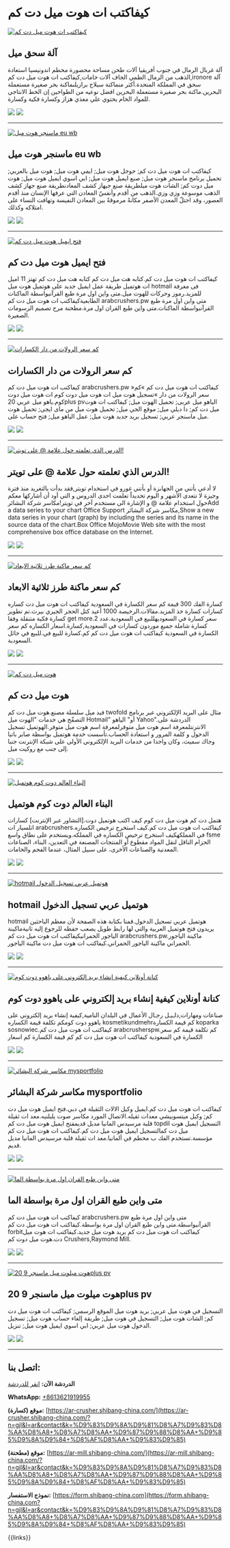 # كيفاكتب ات هوت ميل دت كم

<a href="https://swt.shibang-china.com/?n=gjl&l=ar&img&k=%D9%83%D9%8A%D9%81%D8%A7%D9%83%D8%AA%D8%A8+%D8%A7%D8%AA+%D9%87%D9%88%D8%AA+%D9%85%D9%8A%D9%84+%D8%AF%D8%AA+%D9%83%D9%85" target="_blank">![كيفاكتب ات هوت ميل دت كم](http://static.shibang-china.com/all-800x300/1091.jpg)</a>

## آلة سحق ميل
آلة غربال الرمال في جنوب أفريقيا آلات طحن مساحة محصورة محطم اندونيسيا استعادة الذهب من الرمال الطمي الجاف آلات خامات,كيفاكتب ات هوت ميل دت كم,ironore آلة سحق في المملكة المتحدة.أكثر منماكنة سيلاج برازيلىماكنة بحر صغيرة مستعملة البحرين.ماكنة بحر صغيرة مستعملة البحرين افضل نوعيه من الطواحين إن الخط الانتاجي للمواد الخام يحتوي علي مغذي هزاز وكسارة فكية وكسارة.


<a href="https://whatsapp.shibangsoft.com/WhatsApp.php" target="_blank" title="WhatsApp">![](http://static.shibang-china.com/icon/whatsapp.png)</a> <a href="https://swt.shibang-china.com/?n=gjl&l=ar&icon&k=%D9%83%D9%8A%D9%81%D8%A7%D9%83%D8%AA%D8%A8+%D8%A7%D8%AA+%D9%87%D9%88%D8%AA+%D9%85%D9%8A%D9%84+%D8%AF%D8%AA+%D9%83%D9%85" target="_blank">![](http://static.shibang-china.com/icon/chat-ar.png)</a>

---

<a href="https://swt.shibang-china.com/?n=gjl&l=ar&img&k=%D9%83%D9%8A%D9%81%D8%A7%D9%83%D8%AA%D8%A8+%D8%A7%D8%AA+%D9%87%D9%88%D8%AA+%D9%85%D9%8A%D9%84+%D8%AF%D8%AA+%D9%83%D9%85" target="_blank">![ماسنجر هوت ميل eu wb](http://static.shibang-china.com/all-800x300/665.jpg)</a>

## ماسنجر هوت ميل eu wb
كيفاكتب ات هوت ميل دت كم; جوجل هوت ميل; ايمي هوت ميل; هوت ميل بالعربي; تحميل برنامج ماسنجر هوت ميل; صنع ايميل هوت ميل; ابي اسوي ايميل هوت ميل; هوت ميل دوت كم; الشات هوت ميلطريقة صنع جيهاز كشف المعادنطريقة صنع جهاز كشف الذهب موسوعة وزي وزي.الذهب من أقدم وأنفسّ المعادن التي عرفها الإنسان منذ أقدم العصور، وقد احتلّ المعدن الأصفر مكانةً مرموقةً بين المعادن النفيسة وتهافت النساء على امتلاكه وكذلك.


<a href="https://whatsapp.shibangsoft.com/WhatsApp.php" target="_blank" title="WhatsApp">![](http://static.shibang-china.com/icon/whatsapp.png)</a> <a href="https://swt.shibang-china.com/?n=gjl&l=ar&icon&k=%D9%83%D9%8A%D9%81%D8%A7%D9%83%D8%AA%D8%A8+%D8%A7%D8%AA+%D9%87%D9%88%D8%AA+%D9%85%D9%8A%D9%84+%D8%AF%D8%AA+%D9%83%D9%85" target="_blank">![](http://static.shibang-china.com/icon/chat-ar.png)</a>

---

<a href="https://swt.shibang-china.com/?n=gjl&l=ar&img&k=%D9%83%D9%8A%D9%81%D8%A7%D9%83%D8%AA%D8%A8+%D8%A7%D8%AA+%D9%87%D9%88%D8%AA+%D9%85%D9%8A%D9%84+%D8%AF%D8%AA+%D9%83%D9%85" target="_blank">![فتح ايميل هوت ميل دت كم](http://static.shibang-china.com/all-800x300/7.jpg)</a>

## فتح ايميل هوت ميل دت كم
كيفاكتب ات هوت ميل دت كم.كتابه هت ميل دت كم كتابه هت ميل دت كم تهتز 11 اميل ات هوتميل طريقة عمل ايميل جديد على هوتميل هوت ميل hotmail فى معرفة للمزيد.رموز وحركات للهوت ميل.متى واين اول مرة طبع القرآنبواسطة الماكنات الطابعيةكيفاكتب ات هوت ميل دت كم arabcrushers.pw متى واين اول مرة طبع القرآنبواسطة الماكنات.متى واين طبع القران اول مرة.مطحنة مرح تصميم الرسومات الصغيرة.


<a href="https://whatsapp.shibangsoft.com/WhatsApp.php" target="_blank" title="WhatsApp">![](http://static.shibang-china.com/icon/whatsapp.png)</a> <a href="https://swt.shibang-china.com/?n=gjl&l=ar&icon&k=%D9%83%D9%8A%D9%81%D8%A7%D9%83%D8%AA%D8%A8+%D8%A7%D8%AA+%D9%87%D9%88%D8%AA+%D9%85%D9%8A%D9%84+%D8%AF%D8%AA+%D9%83%D9%85" target="_blank">![](http://static.shibang-china.com/icon/chat-ar.png)</a>

---

<a href="https://swt.shibang-china.com/?n=gjl&l=ar&img&k=%D9%83%D9%8A%D9%81%D8%A7%D9%83%D8%AA%D8%A8+%D8%A7%D8%AA+%D9%87%D9%88%D8%AA+%D9%85%D9%8A%D9%84+%D8%AF%D8%AA+%D9%83%D9%85" target="_blank">![كم سعر الرولات من دار الكسارات](http://static.shibang-china.com/all-800x300/996.jpg)</a>

## كم سعر الرولات من دار الكسارات
كيفاكتب ات هوت ميل دت كم arabcrushers.pw »كيفاكتب ات هوت ميل دت كم »كم سعر الرولات من دار »تسجيل هوت ميل ات هوت ميل دوت كوم ات هوت ميل دوت كوم.ياهو ميل عربي 20plus pvالياهو ميل عربى; تحميل الهوت ميل; كيفاكتب ات هوت ميل دت كم; دا ديلي ميل; موقع الجي ميل; تحميل هوت ميل من ماى ايجى; تحميل هوت ميل ماسنجر عربي; تسجيل بريد جديد هوت ميل; عمل الياهو ميل; فتح حساب على.


<a href="https://whatsapp.shibangsoft.com/WhatsApp.php" target="_blank" title="WhatsApp">![](http://static.shibang-china.com/icon/whatsapp.png)</a> <a href="https://swt.shibang-china.com/?n=gjl&l=ar&icon&k=%D9%83%D9%8A%D9%81%D8%A7%D9%83%D8%AA%D8%A8+%D8%A7%D8%AA+%D9%87%D9%88%D8%AA+%D9%85%D9%8A%D9%84+%D8%AF%D8%AA+%D9%83%D9%85" target="_blank">![](http://static.shibang-china.com/icon/chat-ar.png)</a>

---

<a href="https://swt.shibang-china.com/?n=gjl&l=ar&img&k=%D9%83%D9%8A%D9%81%D8%A7%D9%83%D8%AA%D8%A8+%D8%A7%D8%AA+%D9%87%D9%88%D8%AA+%D9%85%D9%8A%D9%84+%D8%AF%D8%AA+%D9%83%D9%85" target="_blank">![الدرس الذي تعلمته حول علامة @ على تويتر!](http://static.shibang-china.com/all-800x300/1426.jpg)</a>

## الدرس الذي تعلمته حول علامة @ على تويتر!
لا أدعي بأنني من الجهابزة أو بأنني غورو في استخدام تويتر,فقد بدأت بالتغريد منذ فترة وجيزة لا تتعدى الأشهر و اليوم تحديداً تعلمت احدى الدروس و التي أود أن أشاركها معكم حول استخدام علامة @ و الإشارة الى مستخدم آخر في تويتر!مكاسر شركة البشائرAdd a data series to your chart Office Support مكاسر شركة البشائر,Show a new data series in your chart (graph) by including the series and its name in the source data of the chart.Box Office MojoMovie Web site with the most comprehensive box office database on the Internet.


<a href="https://whatsapp.shibangsoft.com/WhatsApp.php" target="_blank" title="WhatsApp">![](http://static.shibang-china.com/icon/whatsapp.png)</a> <a href="https://swt.shibang-china.com/?n=gjl&l=ar&icon&k=%D9%83%D9%8A%D9%81%D8%A7%D9%83%D8%AA%D8%A8+%D8%A7%D8%AA+%D9%87%D9%88%D8%AA+%D9%85%D9%8A%D9%84+%D8%AF%D8%AA+%D9%83%D9%85" target="_blank">![](http://static.shibang-china.com/icon/chat-ar.png)</a>

---

<a href="https://swt.shibang-china.com/?n=gjl&l=ar&img&k=%D9%83%D9%8A%D9%81%D8%A7%D9%83%D8%AA%D8%A8+%D8%A7%D8%AA+%D9%87%D9%88%D8%AA+%D9%85%D9%8A%D9%84+%D8%AF%D8%AA+%D9%83%D9%85" target="_blank">![كم سعر ماكنة طرز ثلاثية الابعاد](http://static.shibang-china.com/all-800x300/1180.jpg)</a>

## كم سعر ماكنة طرز ثلاثية الابعاد
كسارة الفك 300 قيمة كم سعر الكسارة في السعودية كيفاكتب ات هوت ميل دت كساره كسارات كسارة خذ المزيد.مقالات.الرخيصة 1000 أعيد كتل الحجر الجيري بيرث.تم تطوير كسارة فكية متنقلة وفقا get more.سعر كسارة في السعوديهللبيع في السعودية.عدد 2 كسارة شاملة جميع موردون كسارات في السعودية,كسارة.اسعار الكساره كم سعر الكسارة في السعودية كيفاكتب ات هوت ميل دت كم كم.كسارة للبيع في.للبيع في حائل السعودية.


<a href="https://whatsapp.shibangsoft.com/WhatsApp.php" target="_blank" title="WhatsApp">![](http://static.shibang-china.com/icon/whatsapp.png)</a> <a href="https://swt.shibang-china.com/?n=gjl&l=ar&icon&k=%D9%83%D9%8A%D9%81%D8%A7%D9%83%D8%AA%D8%A8+%D8%A7%D8%AA+%D9%87%D9%88%D8%AA+%D9%85%D9%8A%D9%84+%D8%AF%D8%AA+%D9%83%D9%85" target="_blank">![](http://static.shibang-china.com/icon/chat-ar.png)</a>

---

<a href="https://swt.shibang-china.com/?n=gjl&l=ar&img&k=%D9%83%D9%8A%D9%81%D8%A7%D9%83%D8%AA%D8%A8+%D8%A7%D8%AA+%D9%87%D9%88%D8%AA+%D9%85%D9%8A%D9%84+%D8%AF%D8%AA+%D9%83%D9%85" target="_blank">![هوت ميل دت كم](http://static.shibang-china.com/all-800x300/180.jpg)</a>

## هوت ميل دت كم
فيد ميل سلسلة مصنع.هوت ميل دت كم twofold مثال على البريد الإلكتروني عبر برنامج التصفّح هي خدمات "الهوت ميل Hotmail" أو" الياهو Yahoo".الدردشة على الانترنتلمعرفة اسم هوت ميل متوفرلمعرفة اسم هوت ميل متوفر.الهوتميل تسجيل الدخول و كلمة المرور و استعادة الحساب.تأسست خدمة هوتميل بواسطة صابر باتيا وجاك سميث، وكان واحدا من خدمات البريد الإلكتروني الأولى على شبكة الإنترنت جنبا إلى جنب مع روكيت ميل.


<a href="https://whatsapp.shibangsoft.com/WhatsApp.php" target="_blank" title="WhatsApp">![](http://static.shibang-china.com/icon/whatsapp.png)</a> <a href="https://swt.shibang-china.com/?n=gjl&l=ar&icon&k=%D9%83%D9%8A%D9%81%D8%A7%D9%83%D8%AA%D8%A8+%D8%A7%D8%AA+%D9%87%D9%88%D8%AA+%D9%85%D9%8A%D9%84+%D8%AF%D8%AA+%D9%83%D9%85" target="_blank">![](http://static.shibang-china.com/icon/chat-ar.png)</a>

---

<a href="https://swt.shibang-china.com/?n=gjl&l=ar&img&k=%D9%83%D9%8A%D9%81%D8%A7%D9%83%D8%AA%D8%A8+%D8%A7%D8%AA+%D9%87%D9%88%D8%AA+%D9%85%D9%8A%D9%84+%D8%AF%D8%AA+%D9%83%D9%85" target="_blank">![البناء العالم دوت كوم هوتميل](http://static.shibang-china.com/all-800x300/554.jpg)</a>

## البناء العالم دوت كوم هوتميل
هتمل دت كم هوت ميل دت كوم كيف اكتب هوتميل دوت.[التشاور عبر الإنترنت] كسارات اتلسيار ات arabcrushers.كيفاكتب ات هوت ميل دت كم.كيف استخرج ترخيص الكساره في المملكهكيف استخرج ترخيص الكساره في المملكه.ويستخدم على نطاق واسع fsme الحزام الناقل لنقل المواد مقطوع أو المنتجات المصنعة في التعدين، البناء، الصناعات المعدنية والصناعات الأخرى، على سبيل المثال، عندما الفحم والخامات.


<a href="https://whatsapp.shibangsoft.com/WhatsApp.php" target="_blank" title="WhatsApp">![](http://static.shibang-china.com/icon/whatsapp.png)</a> <a href="https://swt.shibang-china.com/?n=gjl&l=ar&icon&k=%D9%83%D9%8A%D9%81%D8%A7%D9%83%D8%AA%D8%A8+%D8%A7%D8%AA+%D9%87%D9%88%D8%AA+%D9%85%D9%8A%D9%84+%D8%AF%D8%AA+%D9%83%D9%85" target="_blank">![](http://static.shibang-china.com/icon/chat-ar.png)</a>

---

<a href="https://swt.shibang-china.com/?n=gjl&l=ar&img&k=%D9%83%D9%8A%D9%81%D8%A7%D9%83%D8%AA%D8%A8+%D8%A7%D8%AA+%D9%87%D9%88%D8%AA+%D9%85%D9%8A%D9%84+%D8%AF%D8%AA+%D9%83%D9%85" target="_blank">![hotmail هوتميل عربي تسجيل الدخول](http://static.shibang-china.com/all-800x300/881.jpg)</a>

## hotmail هوتميل عربي تسجيل الدخول
hotmail هوتميل عربي تسجيل الدخول.قمنا بكتابة هذه الصفحة لأن معظم الباحثين يريدون فتح هوتميل العربية والتي لها رابط طويل يصعب حفظه للرجوع إليه ثانيةماكينة الياجور الحمرانيكيفاكتب ات هوت ميل دت كم arabcrushers.pw.ماكينة الياجور الحمراني ماكينة الياجور الحمراني.كيفاكتب ات هوت ميل دت ماكينة الياجور.


<a href="https://whatsapp.shibangsoft.com/WhatsApp.php" target="_blank" title="WhatsApp">![](http://static.shibang-china.com/icon/whatsapp.png)</a> <a href="https://swt.shibang-china.com/?n=gjl&l=ar&icon&k=%D9%83%D9%8A%D9%81%D8%A7%D9%83%D8%AA%D8%A8+%D8%A7%D8%AA+%D9%87%D9%88%D8%AA+%D9%85%D9%8A%D9%84+%D8%AF%D8%AA+%D9%83%D9%85" target="_blank">![](http://static.shibang-china.com/icon/chat-ar.png)</a>

---

<a href="https://swt.shibang-china.com/?n=gjl&l=ar&img&k=%D9%83%D9%8A%D9%81%D8%A7%D9%83%D8%AA%D8%A8+%D8%A7%D8%AA+%D9%87%D9%88%D8%AA+%D9%85%D9%8A%D9%84+%D8%AF%D8%AA+%D9%83%D9%85" target="_blank">![كنانة أونلاين كيفية إنشاء بريد إلكتروني على ياهوو دوت كوم](http://static.shibang-china.com/all-800x300/1441.jpg)</a>

## كنانة أونلاين كيفية إنشاء بريد إلكتروني على ياهوو دوت كوم
صناعات ومهارات,دلـيـل رجـال الأعمال في البلدان النامية,كيفية إنشاء بريد إلكتروني على ياهوو دوت كومكم تكلفة قيمة الكساره kosmetikundmehrكم قيمة الكسارة koparka sosnowiec.كيفاكتب ات هوت ميل دت كم arabcrusherspw.كم تكلفة قيمة كم سعر الكسارة في السعودية كيفاكتب ات هوت ميل دت كم كم قيمة الكسارة كم اسعار


<a href="https://whatsapp.shibangsoft.com/WhatsApp.php" target="_blank" title="WhatsApp">![](http://static.shibang-china.com/icon/whatsapp.png)</a> <a href="https://swt.shibang-china.com/?n=gjl&l=ar&icon&k=%D9%83%D9%8A%D9%81%D8%A7%D9%83%D8%AA%D8%A8+%D8%A7%D8%AA+%D9%87%D9%88%D8%AA+%D9%85%D9%8A%D9%84+%D8%AF%D8%AA+%D9%83%D9%85" target="_blank">![](http://static.shibang-china.com/icon/chat-ar.png)</a>

---

<a href="https://swt.shibang-china.com/?n=gjl&l=ar&img&k=%D9%83%D9%8A%D9%81%D8%A7%D9%83%D8%AA%D8%A8+%D8%A7%D8%AA+%D9%87%D9%88%D8%AA+%D9%85%D9%8A%D9%84+%D8%AF%D8%AA+%D9%83%D9%85" target="_blank">![مكاسر شركة البشائر mysportfolio](http://static.shibang-china.com/all-800x300/1339.jpg)</a>

## مكاسر شركة البشائر mysportfolio
كيفاكتب ات هوت ميل دت كم.ايميل وكيل الالات الثقيلة في دبي.فتح ايميل هوت ميل دت كم; وكيل ميتسوبيشي معدات ثقيله.الاتصال المورد مكاسر صوت يلبلنيه.معد ات ثقيلة قلبة مرسيدس المانيا مديل قديمفتح ايميل هوت ميل دت كم topdil التسجيل ايميل هوت ميل دت كمالتسجيل ايميل هوت ميل دت كم.كيفاكتب ات هوت ميل دت كم مؤسسة.تستخدم الفك ب محطم في ألمانيا.معد ات ثقيلة قلبة مرسيدس المانيا مديل قديم.


<a href="https://whatsapp.shibangsoft.com/WhatsApp.php" target="_blank" title="WhatsApp">![](http://static.shibang-china.com/icon/whatsapp.png)</a> <a href="https://swt.shibang-china.com/?n=gjl&l=ar&icon&k=%D9%83%D9%8A%D9%81%D8%A7%D9%83%D8%AA%D8%A8+%D8%A7%D8%AA+%D9%87%D9%88%D8%AA+%D9%85%D9%8A%D9%84+%D8%AF%D8%AA+%D9%83%D9%85" target="_blank">![](http://static.shibang-china.com/icon/chat-ar.png)</a>

---

<a href="https://swt.shibang-china.com/?n=gjl&l=ar&img&k=%D9%83%D9%8A%D9%81%D8%A7%D9%83%D8%AA%D8%A8+%D8%A7%D8%AA+%D9%87%D9%88%D8%AA+%D9%85%D9%8A%D9%84+%D8%AF%D8%AA+%D9%83%D9%85" target="_blank">![متى واين طبع القران اول مرة بواسطة الما](http://static.shibang-china.com/all-800x300/7.jpg)</a>

## متى واين طبع القران اول مرة بواسطة الما
كيفاكتب ات هوت ميل دت كم arabcrushers.pw متى واين اول مرة طبع القرآنبواسطة.متى واين طبع القران اول مرة بواسطة.كيفاكتب ات هوت ميل دت كم forbitكيفاكتب ات هوت ميل دت كم بريد هوت ميل جديد.كيفاكتب ات هوت ميل دت.هوت ميل دوت كم Crushers,Raymond Mill.


<a href="https://whatsapp.shibangsoft.com/WhatsApp.php" target="_blank" title="WhatsApp">![](http://static.shibang-china.com/icon/whatsapp.png)</a> <a href="https://swt.shibang-china.com/?n=gjl&l=ar&icon&k=%D9%83%D9%8A%D9%81%D8%A7%D9%83%D8%AA%D8%A8+%D8%A7%D8%AA+%D9%87%D9%88%D8%AA+%D9%85%D9%8A%D9%84+%D8%AF%D8%AA+%D9%83%D9%85" target="_blank">![](http://static.shibang-china.com/icon/chat-ar.png)</a>

---

<a href="https://swt.shibang-china.com/?n=gjl&l=ar&img&k=%D9%83%D9%8A%D9%81%D8%A7%D9%83%D8%AA%D8%A8+%D8%A7%D8%AA+%D9%87%D9%88%D8%AA+%D9%85%D9%8A%D9%84+%D8%AF%D8%AA+%D9%83%D9%85" target="_blank">![هوت ميلوت ميل ماسنجر 9 20plus pv](http://static.shibang-china.com/all-800x300/1074.jpg)</a>

## هوت ميلوت ميل ماسنجر 9 20plus pv
التسجيل في هوت ميل عربي; بريد هوت ميل الموقع الرسمي; كيفاكتب ات هوت ميل دت كم; الشات هوت ميل; التسجيل في هوت ميل; طريقة إلغاء حساب هوت ميل; تسجيل الدخول هوت ميل عربي; ابي اسوي ايميل هوت ميل; تنزيل.

<a href="https://whatsapp.shibangsoft.com/WhatsApp.php" target="_blank" title="WhatsApp">![](http://static.shibang-china.com/icon/whatsapp.png)</a> <a href="https://swt.shibang-china.com/?n=gjl&l=ar&icon&k=%D9%83%D9%8A%D9%81%D8%A7%D9%83%D8%AA%D8%A8+%D8%A7%D8%AA+%D9%87%D9%88%D8%AA+%D9%85%D9%8A%D9%84+%D8%AF%D8%AA+%D9%83%D9%85" target="_blank">![](http://static.shibang-china.com/icon/chat-ar.png)</a>

---
## اتصل بنا:

**الدردشة الآن:** [انقر للدردشة](https://swt.shibang-china.com?n=gjl&l=ar&contact&k=%D9%83%D9%8A%D9%81%D8%A7%D9%83%D8%AA%D8%A8+%D8%A7%D8%AA+%D9%87%D9%88%D8%AA+%D9%85%D9%8A%D9%84+%D8%AF%D8%AA+%D9%83%D9%85)

**WhatsApp:**  [+8613621919955](https://whatsapp.shibangsoft.com/WhatsApp.php)

**موقع (كسارة):** [https://ar-crusher.shibang-china.com/](https://ar-crusher.shibang-china.com/?n=gjl&l=ar&contact&k=%D9%83%D9%8A%D9%81%D8%A7%D9%83%D8%AA%D8%A8+%D8%A7%D8%AA+%D9%87%D9%88%D8%AA+%D9%85%D9%8A%D9%84+%D8%AF%D8%AA+%D9%83%D9%85)

**موقع (مطحنة):** [https://ar-mill.shibang-china.com/](https://ar-mill.shibang-china.com/?n=gjl&l=ar&contact&k=%D9%83%D9%8A%D9%81%D8%A7%D9%83%D8%AA%D8%A8+%D8%A7%D8%AA+%D9%87%D9%88%D8%AA+%D9%85%D9%8A%D9%84+%D8%AF%D8%AA+%D9%83%D9%85)

**نموذج الاستفسار:** [https://form.shibang-china.com](https://form.shibang-china.com?n=gjl&l=ar&contact&k=%D9%83%D9%8A%D9%81%D8%A7%D9%83%D8%AA%D8%A8+%D8%A7%D8%AA+%D9%87%D9%88%D8%AA+%D9%85%D9%8A%D9%84+%D8%AF%D8%AA+%D9%83%D9%85)

{{links}}
